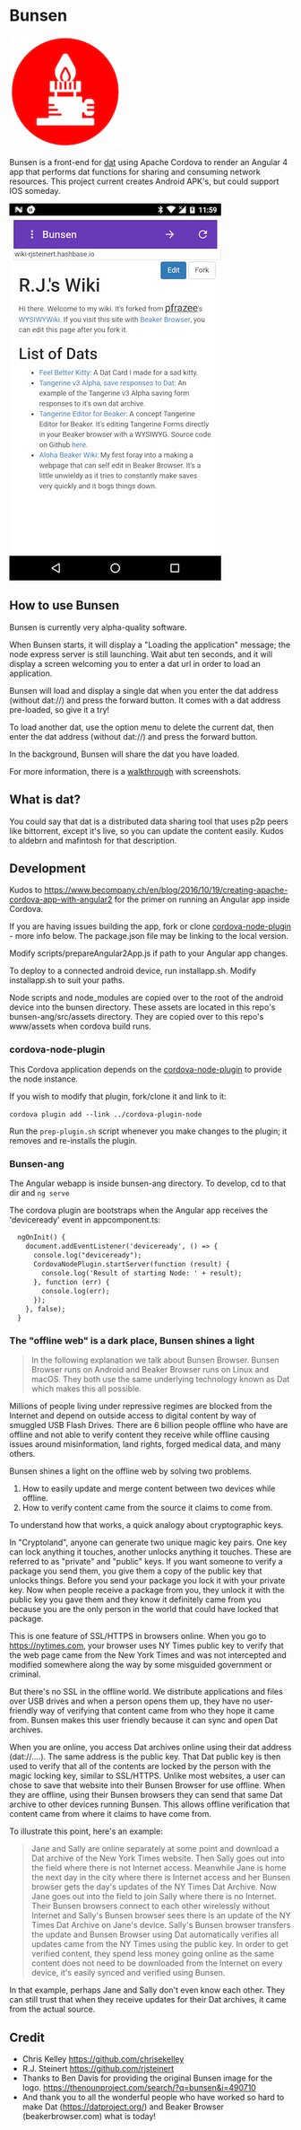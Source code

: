 # Bunsen

![bunsen logo](bunsen-logo.png)

Bunsen is a front-end for [dat](https://datproject.org/) using Apache Cordova to render an Angular 4 app that performs dat functions for sharing and consuming network resources. This project current creates Android APK's, but could support IOS someday. 

[![Image of Bunsen Browser displaying a wiki](docs/images/bunsen_browser_wiki.png)](docs/images/bunsen_browser_wiki_large.png)

## How to use Bunsen

Bunsen is currently very alpha-quality software.

When Bunsen starts, it will display a "Loading the application" message; the node express server is still launching.
Wait abut ten seconds, and it will display a screen welcoming you to enter a dat url in order to load an application. 

Bunsen will load and display a single dat when you enter the dat address (without dat://) and press the forward button.
It comes with a dat address pre-loaded, so give it a try!

To load another dat, use the option menu to delete the current dat, then  enter the dat address (without dat://) and press the forward button.

In the background, Bunsen will share the dat you have loaded.

For more information, there is a [walkthrough](https://github.com/bunsenbrowser/bunsen/wiki/Bunsen-Walkthrough) with screenshots.

## What is dat?

You could say that dat is a distributed data sharing tool that uses p2p peers like bittorrent, except it's live, so you can update the content easily. Kudos to aldebrn and mafintosh for that description.

## Development

Kudos to https://www.becompany.ch/en/blog/2016/10/19/creating-apache-cordova-app-with-angular2 for the primer on running an Angular app inside Cordova.

If you are having issues building the app, fork or clone [cordova-node-plugin](https://github.com/bunsenbrowser/cordova-node-plugin) - more info below.
The package.json file may be linking to the local version.

Modify scripts/prepareAngular2App.js if path to your Angular app changes.

To deploy to a connected android device, run installapp.sh.  Modify installapp.sh to suit your paths.

Node scripts and node_modules are copied over to the root of the android device into the bunsen directory.
These assets are located in this repo's bunsen-ang/src/assets directory. They are copied over to this repo's
www/assets when cordova build runs.

### cordova-node-plugin

This Cordova application depends on the [cordova-node-plugin](https://github.com/bunsenbrowser/cordova-node-plugin)
to provide the node instance.

If you wish to modify that plugin, fork/clone it and link to it:

 `cordova plugin add --link ../cordova-plugin-node`

Run the `prep-plugin.sh` script whenever you make changes to the plugin; it removes and re-installs the plugin.

### Bunsen-ang

The Angular webapp is inside bunsen-ang directory. To develop, cd to that dir and `ng serve`

The cordova plugin are bootstraps when the Angular app receives the 'deviceready' event in appcomponent.ts:

```
  ngOnInit() {
    document.addEventListener('deviceready', () => {
      console.log("deviceready");
      CordovaNodePlugin.startServer(function (result) {
        console.log('Result of starting Node: ' + result);
      }, function (err) {
        console.log(err);
      });
    }, false);
  }
```

### The "offline web" is a dark place, Bunsen shines a light
> In the following explanation we talk about Bunsen Browser. Bunsen Browser runs on Android and Beaker Browser runs on Linux and macOS. They both use the same underlying technology known as Dat which makes this all possible.

Millions of people living under repressive regimes are blocked from the Internet and depend on outside access to digital content by way of smuggled USB Flash Drives. There are 6 billion people offline who have are offline and not able to verify content they receive while offline causing issues around misinformation, land rights, forged medical data, and many others.

Bunsen shines a light on the offline web by solving two problems.

1. How to easily update and merge content between two devices while offline.
2. How to verify content came from the source it claims to come from.

To understand how that works, a quick analogy about cryptographic keys.

In "Cryptoland", anyone can generate two unique magic key pairs. One key can lock anything it touches, another unlocks anything it touches. These are referred to as "private" and "public" keys. If you want someone to verify a package you send them, you give them a copy of the public key that unlocks things. Before you send your package you lock it with your private key. Now when people receive a package from you, they unlock it with the public key you gave them and they know it definitely came from you because you are the only person in the world that could have locked that package.

This is one feature of SSL/HTTPS in browsers online. When you go to https://nytimes.com, your browser uses NY Times public key to verify that the web page came from the New York Times and was not intercepted and modified somewhere along the way by some misguided government or criminal.

But there's no SSL in the offline world. We distribute applications and files over USB drives and when a person opens them up, they have no user-friendly way of verifying that content came from who they hope it came from. Bunsen makes this user friendly because it can sync and open Dat archives.

When you are online, you access Dat archives online using their dat address (dat://....). The same address is the public key. That Dat public key is then used to verify that all of the contents are locked by the person with the magic locking key, similar to SSL/HTTPS. Unlike most websites, a user can chose to save that website into their Bunsen Browser for use offline. When they are offline, using their Bunsen browsers they can send that same Dat archive to other devices running Bunsen. This allows offline verification that content came from where it claims to have come from.

To illustrate this point, here's an example:

> Jane and Sally are online separately at some point and download a Dat archive of the New York Times website. Then Sally goes out into the field where there is not Internet access. Meanwhile Jane is home the next day in the city where there is Internet access and her Bunsen browser gets the day's updates of the NY Times Dat Archive. Now Jane goes out into the field to join Sally where there is no Internet. Their Bunsen browsers connect to each other wirelessly without Internet and Sally's Bunsen browser sees there is an update of the NY Times Dat Archive on Jane's device. Sally's Bunsen browser transfers the update and Bunsen Browser using Dat automatically verifies all updates came from the NY Times using the public key.
In order to get verified content, they spend less money going online as the same content does not need to be downloaded from the Internet on every device, it's easily synced and verified using Bunsen.

In that example, perhaps Jane and Sally don't even know each other. They can still trust that when they receive updates for their Dat archives, it came from the actual source.

## Credit
- Chris Kelley https://github.com/chrisekelley
- R.J. Steinert https://github.com/rjsteinert
- Thanks to Ben Davis for providing the original Bunsen image for the logo. https://thenounproject.com/search/?q=bunsen&i=490710
- And thank you to all the wonderful people who have worked so hard to make Dat (https://datproject.org/) and Beaker Browser (beakerbrowser.com) what is today! 

